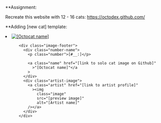 \*\*Assignment:

Recreate this website with 12 - 16 cats: https://octodex.github.com/

\*\*Adding [new cat] template:

<li class="octodex-cat">
<a class="cat" href="[link to solo cat image on Github]"
            ><img 
              src="[preview image]"
              alt="[Octocat name]"
          /></a>

          <div class="image-footer">
            <div class="number-name">
              <p class="number">[#__:]</p>

              <a class="name" href="[link to solo cat image on Github]"
                >"[Octocat name]"</a
              >
            </div>
            <div class="artist-image">
              <a class="artist" href="[link to artist profile]"
                ><img
                  class="image"
                  src="[preview image]"
                  alt="[Artist name]"
              /></a>
            </div>
          </div>

</li>
